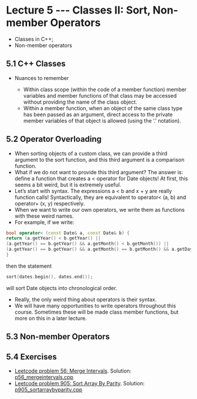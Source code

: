 # Lecture 5 ---  Classes II: Sort, Non-member Operators

- Classes in C++;
- Non-member operators

## 5.1 C++ Classes

- Nuances to remember

  - Within class scope (within the code of a member function) member variables and member functions of
that class may be accessed without providing the name of the class object.  
  - Within a member function, when an object of the same class type has been passed as an argument, direct
access to the private member variables of that object is allowed (using the ’.’ notation).

## 5.2 Operator Overloading

- When sorting objects of a custom class, we can provide a third argument to the sort function, and this third argument is a comparison function.
- What if we do not want to provide this third argument? The answer is: define a function that creates a < operator for Date objects! At first, this seems a bit weird, but it is extremely useful.
- Let’s start with syntax. The expressions a < b and x + y are really function calls!
Syntactically, they are equivalent to operator< (a, b) and operator+ (x, y) respectively.
- When we want to write our own operators, we write them as functions with these weird names.
- For example, if we write:

```cpp
bool operator< (const Date& a, const Date& b) {
return (a.getYear() < b.getYear() ||
(a.getYear() == b.getYear() && a.getMonth() < b.getMonth()) ||
(a.getYear() == b.getYear() && a.getMonth() == b.getMonth() && a.getDay() < b.getDay()));
}
```
then the statement

```cpp
sort(dates.begin(), dates.end());
```
will sort Date objects into chronological order.
- Really, the only weird thing about operators is their syntax.
- We will have many opportunities to write operators throughout this course. Sometimes these will be made class member functions, but more on this in a later lecture.

## 5.3 Non-member Operators

## 5.4 Exercises

- [Leetcode problem 56: Merge Intervals](https://leetcode.com/problems/merge-intervals/). Solution: [p56_mergeintervals.cpp](../../leetcode/p56_mergeintervals.cpp)
- [Leetcode problem 905: Sort Array By Parity](https://leetcode.com/problems/sort-array-by-parity/). Solution: [p905_sortarraybyparity.cpp](../../leetcode/p905_sortarraybyparity.cpp)
